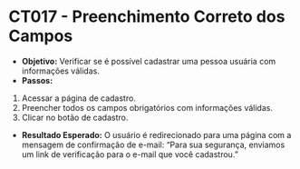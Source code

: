 # CT017 - Preenchimento Correto dos Campos

- **Objetivo:** Verificar se é possível cadastrar uma pessoa usuária com informações válidas.
- **Passos:**
1. Acessar a página de cadastro.
2. Preencher todos os campos obrigatórios com informações válidas.
3. Clicar no botão de cadastro.
- **Resultado Esperado:** O usuário é redirecionado para uma página com a mensagem de confirmação de e-mail: “Para sua segurança, enviamos um link de verificação para o e-mail que você cadastrou.”